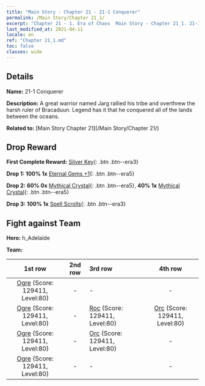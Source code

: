 ```yaml
---
title: "Main Story - Chapter 21 - 21-1 Conquerer"
permalink: /Main Story/Chapter 21_1/
excerpt: "Chapter 21 - 1. Era of Chaos  Main Story - Chapter 21_1. 21-1 Conquerer"
last_modified_at: 2021-04-11
locale: en
ref: "Chapter 21_1.md"
toc: false
classes: wide
---
```


## Details

 **Name:** 21-1 Conquerer

 **Description:** A great warrior named Jarg rallied his tribe and overthrew the harsh ruler of Bracaduun. Legend has it that he conquered all of the lands between the oceans.

 **Related to:** [Main Story Chapter 21](/Main Story/Chapter 21/)

## Drop Reward

 **First Complete Reward:** [Silver Key](/Items/con_693/){: .btn .btn--era3}

 **Drop 1:** **100% 1x** [Eternal Gems +1](/Items/mat_72/){: .btn .btn--era5}

 **Drop 2:** **60% 0x** [Mythical Crystal](/Items/mat_66/){: .btn .btn--era5}, **40% 1x** [Mythical Crystal](/Items/mat_66/){: .btn .btn--era5}

 **Drop 3:** **100% 1x** [Spell Scrolls](/Items/con_694/){: .btn .btn--era3}


## Fight against Team
 **Hero:** h_Adelaide

 **Team:**


  | 1st row | 2nd row | 3rd row | 4th row |
  |:----:|:----:|:----|:----:|
  | [Ogre](/units/Ogre/) (Score: 129411, Level:80)  | - | - | - |
  | [Ogre](/units/Ogre/) (Score: 129411, Level:80)  | - | [Roc](/units/Roc/) (Score: 129411, Level:80)  | [Orc](/units/Orc/) (Score: 129411, Level:80)  |
  | [Ogre](/units/Ogre/) (Score: 129411, Level:80)  | - | [Orc](/units/Orc/) (Score: 129411, Level:80)  | - |
  | [Ogre](/units/Ogre/) (Score: 129411, Level:80)  | - | - | - |


